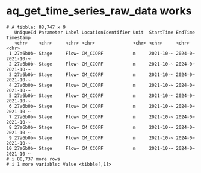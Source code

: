 # aq_get_time_series_raw_data works

    # A tibble: 88,747 x 9
       UniqueId Parameter Label LocationIdentifier Unit  StartTime EndTime Timestamp
       <chr>    <chr>     <chr> <chr>              <chr> <chr>     <chr>   <chr>    
     1 27a6b0b~ Stage     Flow~ CM_CCOFF           m     2021-10-~ 2024-0~ 2021-10-~
     2 27a6b0b~ Stage     Flow~ CM_CCOFF           m     2021-10-~ 2024-0~ 2021-10-~
     3 27a6b0b~ Stage     Flow~ CM_CCOFF           m     2021-10-~ 2024-0~ 2021-10-~
     4 27a6b0b~ Stage     Flow~ CM_CCOFF           m     2021-10-~ 2024-0~ 2021-10-~
     5 27a6b0b~ Stage     Flow~ CM_CCOFF           m     2021-10-~ 2024-0~ 2021-10-~
     6 27a6b0b~ Stage     Flow~ CM_CCOFF           m     2021-10-~ 2024-0~ 2021-10-~
     7 27a6b0b~ Stage     Flow~ CM_CCOFF           m     2021-10-~ 2024-0~ 2021-10-~
     8 27a6b0b~ Stage     Flow~ CM_CCOFF           m     2021-10-~ 2024-0~ 2021-10-~
     9 27a6b0b~ Stage     Flow~ CM_CCOFF           m     2021-10-~ 2024-0~ 2021-10-~
    10 27a6b0b~ Stage     Flow~ CM_CCOFF           m     2021-10-~ 2024-0~ 2021-10-~
    # i 88,737 more rows
    # i 1 more variable: Value <tibble[,1]>


